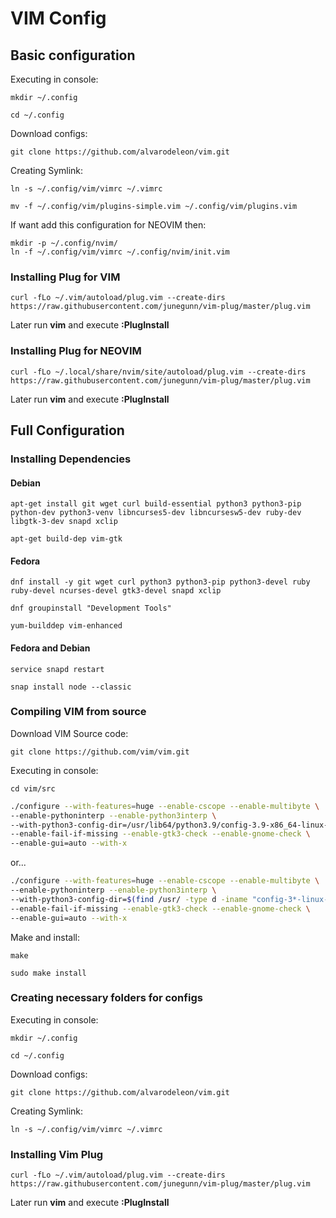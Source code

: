 # VIM Config

## Basic configuration

Executing in console:
```
mkdir ~/.config

cd ~/.config
```

Download configs:
```
git clone https://github.com/alvarodeleon/vim.git
```

Creating Symlink:
```
ln -s ~/.config/vim/vimrc ~/.vimrc
```

```
mv -f ~/.config/vim/plugins-simple.vim ~/.config/vim/plugins.vim
```
If want add this configuration for NEOVIM then:
```
mkdir -p ~/.config/nvim/
ln -f ~/.config/vim/vimrc ~/.config/nvim/init.vim
```

### Installing Plug for VIM

```
curl -fLo ~/.vim/autoload/plug.vim --create-dirs https://raw.githubusercontent.com/junegunn/vim-plug/master/plug.vim
```
Later run **vim** and execute **:PlugInstall**

### Installing Plug for NEOVIM

```
curl -fLo ~/.local/share/nvim/site/autoload/plug.vim --create-dirs https://raw.githubusercontent.com/junegunn/vim-plug/master/plug.vim
```
Later run **vim** and execute **:PlugInstall**

## Full Configuration

### Installing Dependencies

#### Debian
```
apt-get install git wget curl build-essential python3 python3-pip python-dev python3-venv libncurses5-dev libncursesw5-dev ruby-dev libgtk-3-dev snapd xclip

apt-get build-dep vim-gtk

```

#### Fedora
```
dnf install -y git wget curl python3 python3-pip python3-devel ruby ruby-devel ncurses-devel gtk3-devel snapd xclip

dnf groupinstall "Development Tools"

yum-builddep vim-enhanced
```
#### Fedora and Debian

```
service snapd restart

snap install node --classic
```

### Compiling VIM from source

Download VIM Source code:
```
git clone https://github.com/vim/vim.git

```

Executing in console:
```
cd vim/src
```

```bash
./configure --with-features=huge --enable-cscope --enable-multibyte \
--enable-pythoninterp --enable-python3interp \
--with-python3-config-dir=/usr/lib64/python3.9/config-3.9-x86_64-linux-gnu \
--enable-fail-if-missing --enable-gtk3-check --enable-gnome-check \
--enable-gui=auto --with-x
```
or...

```bash
./configure --with-features=huge --enable-cscope --enable-multibyte \
--enable-pythoninterp --enable-python3interp \
--with-python3-config-dir=$(find /usr/ -type d -iname "config-3*-linux-*") \
--enable-fail-if-missing --enable-gtk3-check --enable-gnome-check \
--enable-gui=auto --with-x
```

Make and install:
```
make 

sudo make install
```

### Creating necessary folders for configs

Executing in console:
```
mkdir ~/.config

cd ~/.config
```

Download configs:
```
git clone https://github.com/alvarodeleon/vim.git
```

Creating Symlink:
```
ln -s ~/.config/vim/vimrc ~/.vimrc
```

### Installing Vim Plug

```
curl -fLo ~/.vim/autoload/plug.vim --create-dirs https://raw.githubusercontent.com/junegunn/vim-plug/master/plug.vim
```
Later run **vim** and execute **:PlugInstall**


